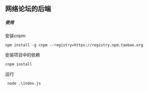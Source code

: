 ## 网络论坛的后端

##### 使用

安装cnpm

```
npm install -g cnpm --registry=https://registry.npm.taobao.org
```

安装项目中的依赖

```
cnpm install
```

运行

```
 node .\index.js
```

